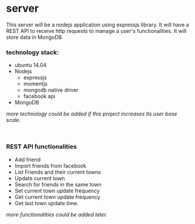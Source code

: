 # server
This server will be a nodejs application using expressjs library. It will have a REST API to receive http requests to manage a user's functionalities. It will store data in MongoDB.

<h3>technology stack:</h3>

* ubuntu 14.04
* Nodejs
  * expressjs
  * momentjs
  * mongodb native driver 
  * facebook api
*  MongoDB

*more technology could be added if this project increases its user base scale.*

<br>
<h3>REST API functionalities</h3>

* Add friend
* Import friends from facebook
* List Friends and their current towns
* Update current town
* Search for friends in the same town
* Set current town update frequency
* Get current town update frequency
* Get last town update time.

*more functionalities could be added later.*
